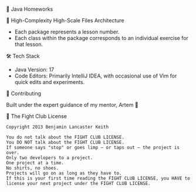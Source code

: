 📘 Java Homeworks

📁 High-Complexity High-Scale Files Architecture 

- Each package represents a lesson number.
- Each class within the package corresponds to an individual exercise for that lesson.

🛠️ Tech Stack

- Java Version: 17
- Code Editors: Primarily IntelliJ IDEA, with occasional use of Vim for quick edits and experiments.

🤝 Contributing

Built under the expert guidance of my mentor, Artem 🚀

📜 The Fight Club License

    Copyright 2013 Benjamin Lancaster Keith

    You do not talk about the FIGHT CLUB LICENSE.
    You DO NOT talk about the FIGHT CLUB LICENSE.
    If someone says "stop" or goes limp — or taps out — the project is over.
    Only two developers to a project.
    One project at a time.
    No shirts, no shoes.
    Projects will go on as long as they have to.
    If this is your first time reading the FIGHT CLUB LICENSE, you HAVE to license your next project under the FIGHT CLUB LICENSE.
